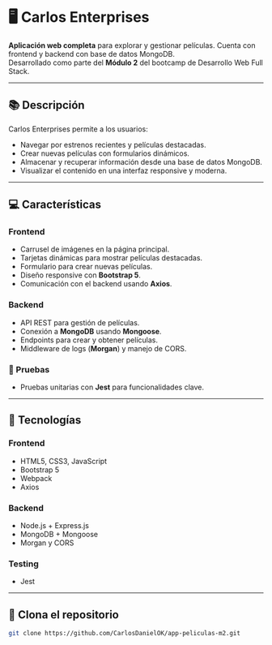# 🖥️ Carlos Enterprises

**Aplicación web completa** para explorar y gestionar películas. Cuenta con frontend y backend con base de datos MongoDB.  
Desarrollado como parte del **Módulo 2** del bootcamp de Desarrollo Web Full Stack.

---

## 📚 Descripción

Carlos Enterprises permite a los usuarios:

- Navegar por estrenos recientes y películas destacadas.
- Crear nuevas películas con formularios dinámicos.
- Almacenar y recuperar información desde una base de datos MongoDB.
- Visualizar el contenido en una interfaz responsive y moderna.

---

## 💻 Características

### Frontend

- Carrusel de imágenes en la página principal.
- Tarjetas dinámicas para mostrar películas destacadas.
- Formulario para crear nuevas películas.
- Diseño responsive con **Bootstrap 5**.
- Comunicación con el backend usando **Axios**.

### Backend

- API REST para gestión de películas.
- Conexión a **MongoDB** usando **Mongoose**.
- Endpoints para crear y obtener películas.
- Middleware de logs (**Morgan**) y manejo de CORS.

### 🧪 Pruebas

- Pruebas unitarias con **Jest** para funcionalidades clave.

---

## 🔑 Tecnologías

### Frontend

- HTML5, CSS3, JavaScript
- Bootstrap 5
- Webpack
- Axios

### Backend

- Node.js + Express.js
- MongoDB + Mongoose
- Morgan y CORS

### Testing

- Jest

---

## 🚀 Clona el repositorio

```bash
git clone https://github.com/CarlosDanielOK/app-peliculas-m2.git
